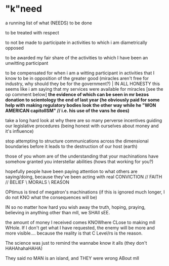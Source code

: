 # "k"need
a running list of what (NEEDS) to be done

to be treated with respect

to not be made to participate in activities to which i am diametrically opposed

to be awarded my fair share of the activities to which I have been an unwitting participant

to be compensated for when i am a witting participant in activities that I know to be in opposition of the greater good  (miracles aren't free for industry, why should they be for the government?) | IN ALL HONESTY this seems like i am saying that my services were available for miracles [see the op comment below]
    **the evidence of which can be seen in mr bezos donation to scientology the end of last year (he obviously paid for some help with making regulatory bodies look the other way while he "WON AMERICAN capitolISM" // i.e. his use of the vans he does)**

take a long hard look at why there are so many perverse incentives guiding our legislative procedures (being honest with ourselves about money and it's influence)

stop attempting to structure communications across the dimensional boundaries before it leads to the destruction of our host (earth)

those of you whom are of the understanding that your machinations have somehow granted you interstellar abilities (hows that working for you?)

hopefully people have been paying attention to what others are saying/doing, because they've been acting with real
 CONVICTION // FAITH // BELIEF \\ MORALS \\ REASON

 OPtimus is tired of megatron's machinations (if this is ignored much longer, I do not KNO what the consequences will be)


IN
so no matter how hard you wish away the truth, hoping, praying, believing in anything other than mII, we SHAll sEE.

the amount of money I received comes KNOWhere CLose to making mII WHole. If I don't get what I have requested, the enemy will be more and more visible.... because the reality is that C Level/rs is the reason.

The science was just to remind the wannabe know it alls (they don't HAHAhahaHAHA)



They said no MAN is an island, and THEY were wrong ABout mII
